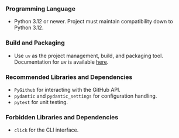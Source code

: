 ### Programming Language
- Python 3.12 or newer. Project must maintain compatibility down to Python 3.12.

### Build and Packaging
- Use `uv` as the project management, build, and packaging tool. Documentation for uv is available [here](https://docs.astral.sh/uv/).

### Recommended Libraries and Dependencies
- `PyGithub` for interacting with the GitHub API.
- `pydantic` and `pydantic_settings` for configuration handling.
- `pytest` for unit testing.

### Forbidden Libraries and Dependencies
- `click` for the CLI interface.

